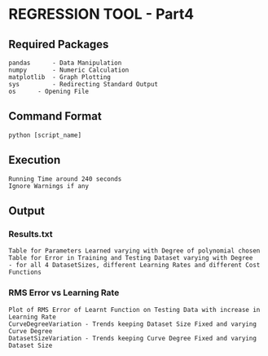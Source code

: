 # REGRESSION TOOL - Part4

## Required Packages
	pandas 	    - Data Manipulation
	numpy 	    - Numeric Calculation
	matplotlib  - Graph Plotting
	sys 	    - Redirecting Standard Output
	os 	    - Opening File 

## Command Format
	python [script_name]

## Execution
	Running Time around 240 seconds
	Ignore Warnings if any

## Output

### Results.txt
	Table for Parameters Learned varying with Degree of polynomial chosen 
	Table for Error in Training and Testing Dataset varying with Degree 
	- for all 4 DatasetSizes, different Learning Rates and different Cost Functions
### RMS Error vs Learning Rate
	Plot of RMS Error of Learnt Function on Testing Data with increase in Learning Rate
	CurveDegreeVariation - Trends keeping Dataset Size Fixed and varying Curve Degree
	DatasetSizeVariation - Trends keeping Curve Degree Fixed and varying Dataset Size
